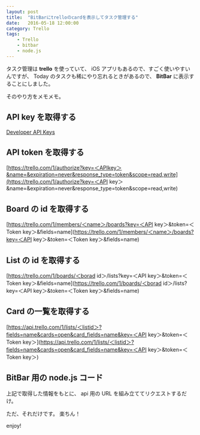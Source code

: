 ```yaml
---
layout: post
title:  "BitBarにtrelloのcardを表示してタスク管理する"
date:   2016-05-18 12:00:00
category: Trello
tags:
    - Trello
    - bitbar
    - node.js
---
```


タスク管理は **trello** を使っていて、 iOS アプリもあるので、すごく使いやすいんですが、 Today のタスクも稀にやり忘れるときがあるので、 **BitBar** に表示することにしました。

そのやり方をメモメモ。

## API key を取得する

[Developer API Keys](https://trello.com/app-key)

## API token を取得する

[https://trello.com/1/authorize?key=＜APIkey＞&name=&expiration=never&response_type=token&scope=read,write](https://trello.com/1/authorize?key=＜API key＞&name=&expiration=never&response_type=token&scope=read,write)

## Board の id を取得する

[https://trello.com/1/members/＜name＞/boards?key=＜API key＞&token=＜Token key＞&fields=name](https://trello.com/1/members/＜name＞/boards?key=＜API key＞&token=＜Token key＞&fields=name)

## List の id を取得する

[https://trello.com/1/boards/＜borad id＞/lists?key=＜API key＞&token=＜Token key＞&fields=name](https://trello.com/1/boards/＜borad id＞/lists?key=＜API key＞&token=＜Token key＞&fields=name)

## Card の一覧を取得する

[https://api.trello.com/1/lists/＜listid＞?fields=name&cards=open&card_fields=name&key=＜API key＞&token=＜Token key＞](https://api.trello.com/1/lists/＜listid＞?fields=name&cards=open&card_fields=name&key=＜API key＞&token=＜Token key＞)

## BitBar 用の node.js コード

上記で取得した情報をもとに、 api 用の URL を組み立ててリクエストするだけ。

ただ、それだけです。
楽ちん！

<script src="https://gist.github.com/hisasann/975221cfdca3737077bcd582c4b7907e.js"></script>

enjoy!

